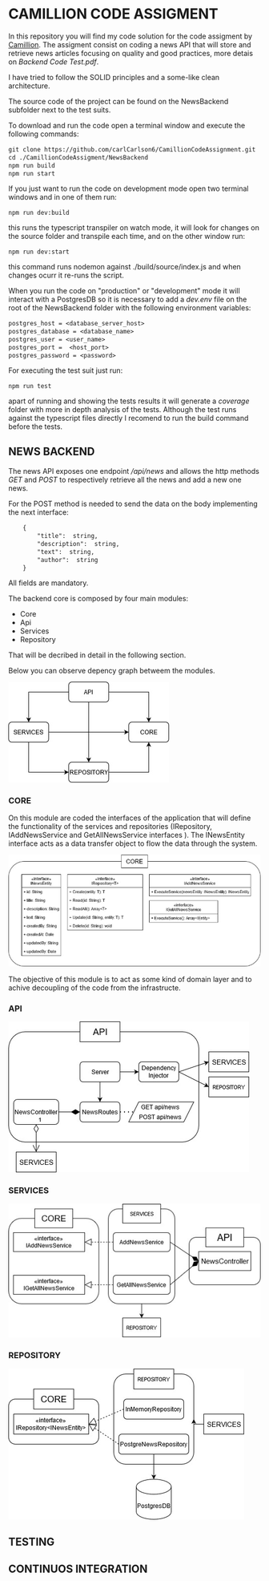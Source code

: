 # CAMILLION CODE ASSIGMENT

In this repository you will find my code solution for the code assigment by [Camillion](https://www.camillion.app/). The assigment consist on coding a news API that will store and retrieve news articles focusing on quality and good practices, more detais on *Backend Code Test.pdf*.

I have tried to follow the SOLID principles and a some-like clean architecture.

The source code of the project can be found on the NewsBackend subfolder next to the test suits. 

To download and run the code open a terminal window and execute the following commands:

    git clone https://github.com/carlCarlson6/CamillionCodeAssignment.git
    cd ./CamillionCodeAssigment/NewsBackend
    npm run build
    npm run start

If you just want to run the code on development mode open two terminal windows and in one of them run:

    npm run dev:build
this runs the typescript transpiler on watch mode, it will look for changes on the source folder and transpile each time, and on the other window run:

    npm run dev:start
this command runs nodemon against ./build/source/index.js and when changes ocurr it re-runs the script.

When you run the code on "production" or "development" mode it will interact with a PostgresDB so it is necessary to add a *dev.env* file on the root of the NewsBackend folder with the following environment variables:

	postgres_host = <database_server_host>
	postgres_database = <database_name>
	postgres_user = <user_name>
	postgres_port =  <host_port>
	postgres_password = <password>


For executing the test suit just run:
	
	npm run test
apart of running and showing the tests results it will generate a *coverage* folder with more in depth analysis of the tests. Although the test runs against the typescript files directly I recomend to run the build command before the tests.


## NEWS BACKEND

The news API exposes one endpoint */api/news* and allows the http methods *GET* and *POST* to respectively retrieve all the news and add a new one news.

For the POST method is needed to send the data on the body implementing the next interface:

    	{
			"title":  string,
			"description":  string,
			"text":  string,
			"author":  string
		}
All fields are mandatory.

The backend core is composed by four main modules:
- Core
- Api
- Services
- Repository

That will be decribed in detail in the following section.

Below you can observe depency graph betweem the modules. 

![components_diagram](img/components_diagram.jpg)

### CORE

On this module are coded the interfaces of the application that will define the functionality of the services and repositories (IRepository, IAddNewsService and GetAllNewsService interfaces ). The INewsEntity interface acts as a data transfer object to flow the data through the system.

![CORE_diagram](img/CORE_diagram.jpg)

The objective of this module is to act as some kind of domain layer and to achive decoupling of the code from the infrastructe.

### API
![API_diagram](img/API_diagram.jpg)

### SERVICES

![SERVICES_diagram](img/SERVICES_driagram.jpg)

### REPOSITORY

![REPOSITORY_diagram](img/REPOSITORY_diagram.jpg)

## TESTING

## CONTINUOS INTEGRATION
